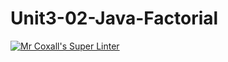 # Unit3-02-Java-Factorial

[![Mr Coxall's Super Linter](https://github.com/ICS4U-Programming-SpencerS/Unit3-02-Java-Factorial/workflows/Mr%20Coxall's%20Super%20Linter/badge.svg)](https://github.com/ICS4U-Programming-SpencerS/Unit3-02-Java-Factorial/actions/)